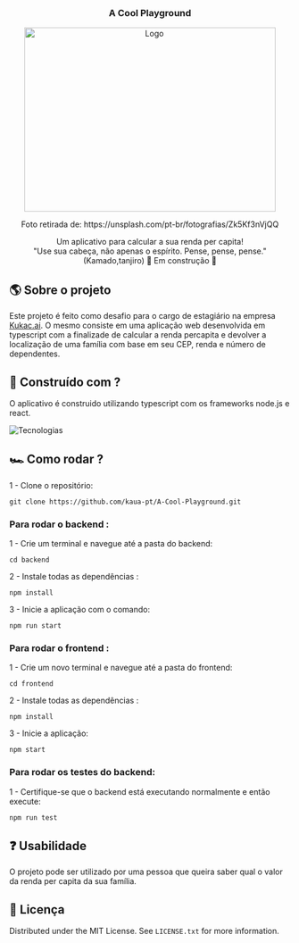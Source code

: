 <br />
<div align="center">
    <h3 align="center">A Cool Playground</h3>
   <img src="img/percapita.jpg" alt="Logo" width="450" height="330">
  <p>Foto retirada de: https://unsplash.com/pt-br/fotografias/Zk5Kf3nVjQQ</p>

  <p align="center">
    Um aplicativo para calcular a sua renda per capita! </br>
    "Use sua cabeça, não apenas o espírito. Pense, pense, pense." (Kamado,tanjiro)
    🚧 Em construção 🚧
  </p>
</div>

<!-- ABOUT THE PROJECT -->
## 🌎 Sobre o projeto

Este projeto é feito como desafio para o cargo de estagiário na empresa [Kukac.ai](https://kukac.com.br/). O mesmo consiste em uma aplicação web desenvolvida em typescript com a finalizade de calcular a renda percapita e devolver a localização de uma família com base em seu CEP, renda e número de dependentes.

## 🔨 Construído com ?

O aplicativo é construido utilizando typescript com os frameworks node.js e react.

![Tecnologias](https://skillicons.dev/icons?i=typescript,nodejs,react)

## 🏎️ Como rodar ?
 
1 - Clone o repositório:

```
git clone https://github.com/kaua-pt/A-Cool-Playground.git
```

### Para rodar o backend :

1 - Crie um terminal e navegue até a pasta do backend:
```
cd backend
```
2 - Instale todas as dependências :
```
npm install
```
3 - Inicie a aplicação com o comando:
```
npm run start
```

### Para rodar o frontend :

1 - Crie um novo terminal e navegue até a pasta do frontend: 
```
cd frontend
```
2 - Instale todas as dependências :
```
npm install
```
3 - Inicie a aplicação:
```
npm start
```
### Para rodar os testes do backend:

1 - Certifique-se que o backend está executando normalmente e então execute:
```
npm run test
```

<!-- USAGE EXAMPLES -->
## ❓ Usabilidade

O projeto pode ser utilizado por uma pessoa que queira saber qual o valor da renda per capita da sua família.

<!-- LICENSE -->
## 💨 Licença

Distributed under the MIT License. See `LICENSE.txt` for more information.
